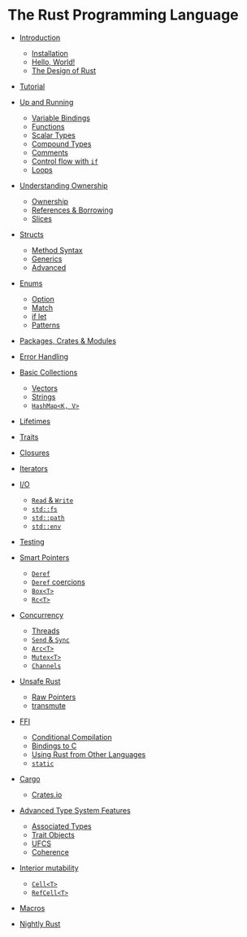 # The Rust Programming Language

- [Introduction](introduction.md)
    - [Installation](installation.md)
    - [Hello, World!](hello-world.md)
    - [The Design of Rust](design.md)

- [Tutorial]()

- [Up and Running](up-and-running.md)
    - [Variable Bindings](variable-bindings.md)
    - [Functions](functions.md)
    - [Scalar Types](scalar-types.md)
    - [Compound Types](compound-types.md)
    - [Comments](comments.md)
    - [Control flow with `if`](if.md)
    - [Loops](loops.md)

- [Understanding Ownership](understanding-ownership.md)
    - [Ownership](ownership.md)
    - [References & Borrowing](references-and-borrowing.md)
    - [Slices](slices.md)

- [Structs](structs.md)
    - [Method Syntax](method-syntax.md)
    - [Generics](generics.md)
    - [Advanced]()

- [Enums](enums.md)
    - [Option](option.md)
    - [Match](match.md)
    - [if let](if-let.md)
    - [Patterns](patterns.md)

- [Packages, Crates & Modules](packages-crates-and-modules.md)

- [Error Handling]()

- [Basic Collections]()
    - [Vectors]()
    - [Strings]()
    - [`HashMap<K, V>`]()

- [Lifetimes]()

- [Traits]()

- [Closures]()

- [Iterators]()

- [I/O]()
    - [`Read` & `Write`]()
    - [`std::fs`]()
    - [`std::path`]()
    - [`std::env`]()

- [Testing]()

- [Smart Pointers]()
    - [`Deref`]()
    - [`Deref` coercions]()
    - [`Box<T>`]()
    - [`Rc<T>`]()

- [Concurrency]()
    - [Threads]()
    - [`Send` & `Sync`]()
    - [`Arc<T>`]()
    - [`Mutex<T>`]()
    - [`Channels`]()

- [Unsafe Rust]()
    - [Raw Pointers]()
    - [transmute]()

- [FFI]()
    - [Conditional Compilation]()
    - [Bindings to C]()
    - [Using Rust from Other Languages]()
    - [`static`]()

- [Cargo]()
    - [Crates.io]()

- [Advanced Type System Features]()
    - [Associated Types]()
    - [Trait Objects]()
    - [UFCS]()
    - [Coherence]()

- [Interior mutability]()
    - [`Cell<T>`]()
    - [`RefCell<T>`]()

- [Macros]()

- [Nightly Rust]()
